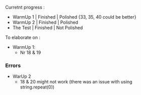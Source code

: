 Curretnt progress :

- WarmUp 1 | Finished | Polished {33, 35, 40 could be better}
- WarmUp 2 | Finished | Polished
- The Test | Finished | Not Polished

To elaborate on :

- WarmUp 1:
  - Nr 18 & 19

### Errors

- WarUp 2
  - 18 & 20 might not work (there was an issue with using string.repeat(0))
